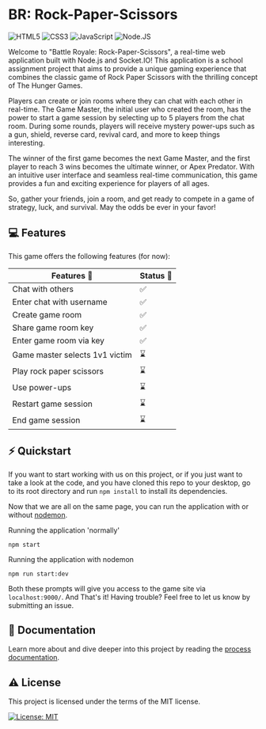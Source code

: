 # BR: Rock-Paper-Scissors

![HTML5](https://img.shields.io/badge/html5-%23E34F26.svg?style=for-the-badge&logo=html5&logoColor=white) ![CSS3](https://img.shields.io/badge/css3-%231572B6.svg?style=for-the-badge&logo=css3&logoColor=white) ![JavaScript](https://img.shields.io/badge/javascript-%23323330.svg?style=for-the-badge&logo=javascript&logoColor=%23F7DF1E) ![Node.JS](https://img.shields.io/badge/Node.js-43853D?style=for-the-badge&logo=node.js&logoColor=white)

Welcome to "Battle Royale: Rock-Paper-Scissors", a real-time web application built with Node.js and Socket.IO! This application is a school assignment project that aims to provide a unique gaming experience that combines the classic game of Rock Paper Scissors with the thrilling concept of The Hunger Games.

Players can create or join rooms where they can chat with each other in real-time. The Game Master, the initial user who created the room, has the power to start a game session by selecting up to 5 players from the chat room. During some rounds, players will receive mystery power-ups such as a gun, shield, reverse card, revival card, and more to keep things interesting.

The winner of the first game becomes the next Game Master, and the first player to reach 3 wins becomes the ultimate winner, or Apex Predator. With an intuitive user interface and seamless real-time communication, this game provides a fun and exciting experience for players of all ages.

So, gather your friends, join a room, and get ready to compete in a game of strategy, luck, and survival. May the odds be ever in your favor!

<!-- ![WFUT - App preview](./docs/assets/WFUT-app_preview.png) -->

## :computer: Features

This game offers the following features (for now): 

| Features :nail_care:          | Status :rocket:    |
|-------------------------------|--------------------|
| Chat with others              | :white_check_mark: |
| Enter chat with username      | :white_check_mark: |
| Create game room        | :white_check_mark: |
| Share game room key                | :white_check_mark:        |
| Enter game room via key      | :white_check_mark: |
| Game master selects 1v1 victim                 | :hourglass:        |
| Play rock paper scissors                 | :hourglass:        |
| Use power-ups                 | :hourglass:        |
| Restart game session                | :hourglass:        |
| End game session                | :hourglass:        |


## :zap: Quickstart
If you want to start working with us on this project, or if you just want to take a look at the code, and you have cloned this repo to your desktop, go to its root directory and run `npm install` to install its dependencies.

Now that we are all on the same page, you can run the application with or without [nodemon](https://www.google.com/settings/security/lesssecureapps). 

Running the application 'normally'
~~~
npm start
~~~

Running the application with nodemon
~~~
npm run start:dev
~~~

Both these prompts will give you access to the game site via `localhost:9000/`. And That's it! Having trouble? Feel free to let us know by submitting an issue.

## :memo: Documentation

Learn more about and dive deeper into this project by reading the [process documentation](./docs/productdoc.md).

## :warning: License

This project is licensed under the terms of the MIT license.

[![License: MIT](https://img.shields.io/badge/License-MIT-yellow.svg)](https://github.com/noyamirai/real-time-web-2223/blob/main/LICENSE)

